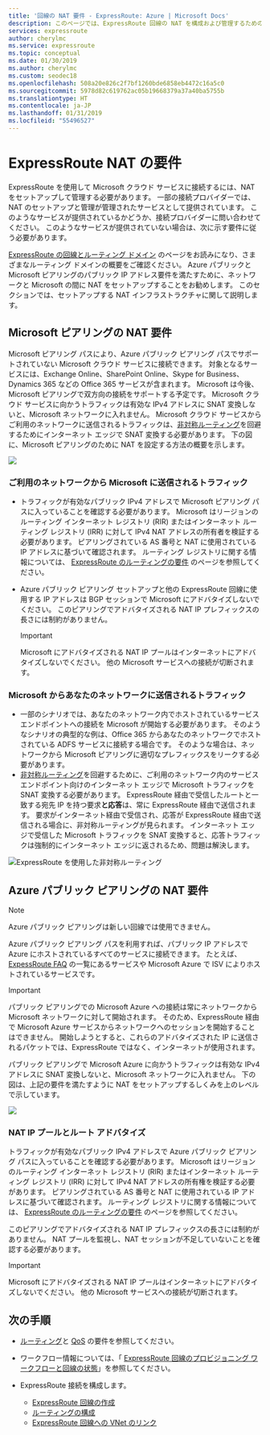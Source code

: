```yaml
---
title: '回線の NAT 要件 - ExpressRoute: Azure | Microsoft Docs'
description: このページでは、ExpressRoute 回線の NAT を構成および管理するための詳細な要件について説明します。
services: expressroute
author: cherylmc
ms.service: expressroute
ms.topic: conceptual
ms.date: 01/30/2019
ms.author: cherylmc
ms.custom: seodec18
ms.openlocfilehash: 508a20e826c2f7bf1260bde6858eb4472c16a5c0
ms.sourcegitcommit: 5978d82c619762ac05b19668379a37a40ba5755b
ms.translationtype: HT
ms.contentlocale: ja-JP
ms.lasthandoff: 01/31/2019
ms.locfileid: "55496527"
---
```

# <a name="expressroute-nat-requirements"></a>ExpressRoute NAT の要件
ExpressRoute を使用して Microsoft クラウド サービスに接続するには、NAT をセットアップして管理する必要があります。 一部の接続プロバイダーでは、NAT のセットアップと管理が管理されたサービスとして提供されています。 このようなサービスが提供されているかどうか、接続プロバイダーに問い合わせてください。 このようなサービスが提供されていない場合は、次に示す要件に従う必要があります。 

[ExpressRoute の回線とルーティング ドメイン](expressroute-circuit-peerings.md) のページをお読みになり、さまざまなルーティング ドメインの概要をご確認ください。 Azure パブリックと Microsoft ピアリングのパブリック IP アドレス要件を満たすために、ネットワークと Microsoft の間に NAT をセットアップすることをお勧めします。 このセクションでは、セットアップする NAT インフラストラクチャに関して説明します。

## <a name="nat-requirements-for-microsoft-peering"></a>Microsoft ピアリングの NAT 要件
Microsoft ピアリング パスにより、Azure パブリック ピアリング パスでサポートされていない Microsoft クラウド サービスに接続できます。 対象となるサービスには、Exchange Online、SharePoint Online、Skype for Business、Dynamics 365 などの Office 365 サービスが含まれます。 Microsoft は今後、Microsoft ピアリングで双方向の接続をサポートする予定です。 Microsoft クラウド サービスに向かうトラフィックは有効な IPv4 アドレスに SNAT 変換しないと、Microsoft ネットワークに入れません。 Microsoft クラウド サービスからご利用のネットワークに送信されるトラフィックは、[非対称ルーティング](expressroute-asymmetric-routing.md)を回避するためにインターネット エッジで SNAT 変換する必要があります。 下の図に、Microsoft ピアリングのために NAT を設定する方法の概要を示します。

![](./media/expressroute-nat/expressroute-nat-microsoft.png) 

### <a name="traffic-originating-from-your-network-destined-to-microsoft"></a>ご利用のネットワークから Microsoft に送信されるトラフィック
* トラフィックが有効なパブリック IPv4 アドレスで Microsoft ピアリング パスに入っていることを確認する必要があります。 Microsoft はリージョンのルーティング インターネット レジストリ (RIR) またはインターネット ルーティング レジストリ (IRR) に対して IPv4 NAT アドレスの所有者を検証する必要があります。 ピアリングされている AS 番号と NAT に使用されている IP アドレスに基づいて確認されます。 ルーティング レジストリに関する情報については、 [ExpressRoute のルーティングの要件](expressroute-routing.md) のページを参照してください。
* Azure パブリック ピアリング セットアップと他の ExpressRoute 回線に使用する IP アドレスは BGP セッションで Microsoft にアドバタイズしないでください。 このピアリングでアドバタイズされる NAT IP プレフィックスの長さには制約がありません。
  
  > [!IMPORTANT]
  > Microsoft にアドバタイズされる NAT IP プールはインターネットにアドバタイズしないでください。 他の Microsoft サービスへの接続が切断されます。
  > 
  > 

### <a name="traffic-originating-from-microsoft-destined-to-your-network"></a>Microsoft からあなたのネットワークに送信されるトラフィック
* 一部のシナリオでは、あなたのネットワーク内でホストされているサービス エンドポイントへの接続を Microsoft が開始する必要があります。 そのようなシナリオの典型的な例は、Office 365 からあなたのネットワークでホストされている ADFS サービスに接続する場合です。 そのような場合は、ネットワークから Microsoft ピアリングに適切なプレフィックスをリークする必要があります。 
* [非対称ルーティング](expressroute-asymmetric-routing.md)を回避するために、ご利用のネットワーク内のサービス エンドポイント向けのインターネット エッジで Microsoft トラフィックを SNAT 変換する必要があります。 ExpressRoute 経由で受信したルートと一致する宛先 IP を持つ要求**と応答**は、常に ExpressRoute 経由で送信されます。 要求がインターネット経由で受信され、応答が ExpressRoute 経由で送信される場合に、非対称ルーティングが見られます。 インターネット エッジで受信した Microsoft トラフィックを SNAT 変換すると、応答トラフィックは強制的にインターネット エッジに返されるため、問題は解決します。

![ExpressRoute を使用した非対称ルーティング](./media/expressroute-asymmetric-routing/AsymmetricRouting2.png)

## <a name="nat-requirements-for-azure-public-peering"></a>Azure パブリック ピアリングの NAT 要件

> [!NOTE]
> Azure パブリック ピアリングは新しい回線では使用できません。
> 

Azure パブリック ピアリング パスを利用すれば、パブリック IP アドレスで Azure にホストされているすべてのサービスに接続できます。 たとえば、 [ExpessRoute FAQ](expressroute-faqs.md) の一覧にあるサービスや Microsoft Azure で ISV によりホストされているサービスです。 

> [!IMPORTANT]
> パブリック ピアリングでの Microsoft Azure への接続は常にネットワークから Microsoft ネットワークに対して開始されます。 そのため、ExpressRoute 経由で Microsoft Azure サービスからネットワークへのセッションを開始することはできません。 開始しようとすると、これらのアドバタイズされた IP に送信されるパケットでは、ExpressRoute ではなく、インターネットが使用されます。
> 

パブリック ピアリングで Microsoft Azure に向かうトラフィックは有効な IPv4 アドレスに SNAT 変換しないと、Microsoft ネットワークに入れません。 下の図は、上記の要件を満たすように NAT をセットアップするしくみを上のレベルで示しています。

![](./media/expressroute-nat/expressroute-nat-azure-public.png) 

### <a name="nat-ip-pool-and-route-advertisements"></a>NAT IP プールとルート アドバタイズ
トラフィックが有効なパブリック IPv4 アドレスで Azure パブリック ピアリング パスに入っていることを確認する必要があります。 Microsoft はリージョンのルーティング インターネット レジストリ (RIR) またはインターネット ルーティング レジストリ (IRR) に対して IPv4 NAT アドレスの所有権を検証する必要があります。 ピアリングされている AS 番号と NAT に使用されている IP アドレスに基づいて確認されます。 ルーティング レジストリに関する情報については、 [ExpressRoute のルーティングの要件](expressroute-routing.md) のページを参照してください。

このピアリングでアドバタイズされる NAT IP プレフィックスの長さには制約がありません。 NAT プールを監視し、NAT セッションが不足していないことを確認する必要があります。

> [!IMPORTANT]
> Microsoft にアドバタイズされる NAT IP プールはインターネットにアドバタイズしないでください。 他の Microsoft サービスへの接続が切断されます。
> 
> 

## <a name="next-steps"></a>次の手順
* [ルーティング](expressroute-routing.md)と [QoS](expressroute-qos.md) の要件を参照してください。
* ワークフロー情報については、「 [ExpressRoute 回線のプロビジョニング ワークフローと回線の状態](expressroute-workflows.md)」を参照してください。
* ExpressRoute 接続を構成します。
  
  * [ExpressRoute 回線の作成](expressroute-howto-circuit-portal-resource-manager.md)
  * [ルーティングの構成](expressroute-howto-routing-portal-resource-manager.md)
  * [ExpressRoute 回線への VNet のリンク](expressroute-howto-linkvnet-portal-resource-manager.md)

